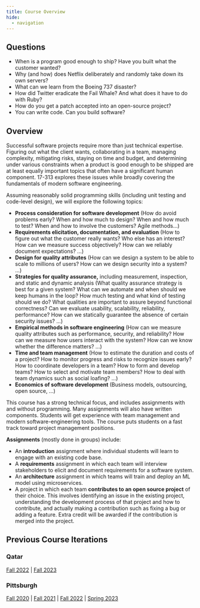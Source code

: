```yaml
---
title: Course Overview
hide:
  - navigation
---
```


## Questions

- When is a program good enough to ship? Have you built what the customer wanted?
- Why (and how) does Netflix deliberately and randomly take down its own servers?
- What can we learn from the Boeing 737 disaster?
- How did Twitter eradicate the Fail Whale? And what does it have to do with Ruby?
- How do you get a patch accepted into an open-source project?
- You can write code. Can you build software?

## Overview

Successful software projects require more than just technical expertise. Figuring out what the client wants, collaborating in a team, managing complexity, mitigating risks, staying on time and budget, and determining under various constraints when a product is good enough to be shipped are at least equally important topics that often have a significant human component. 17-313 explores these issues while broadly covering the fundamentals of modern software engineering.

Assuming reasonably solid programming skills (including unit testing and code-level design), we will explore the following topics:

- **Process consideration for software development**
  (How do avoid problems early? When and how much to design? When and how much to test? When and how to involve the customers? Agile methods...)
- **Requirements elicitation, documentation, and evaluation**
  (How to figure out what the customer really wants? Who else has an interest? How can we measure success objectively? How can we reliably document expectations? ...)
- **Design for quality attributes**
  (How can we design a system to be able to scale to millions of users? How can we design security into a system? ...)
- **Strategies for quality assurance,** including measurement, inspection, and static and dynamic analysis
  (What quality assurance strategy is best for a given system? What can we automate and when should we keep humans in the loop? How much testing and what kind of testing should we do? What qualities are important to assure beyond functional correctness? Can we evaluate usability, scalability, reliability, performance? How can we statically guarantee the absence of certain security issues? ...)
- **Empirical methods in software engineering**
  (How can we measure quality attributes such as performance, security, and reliability? How can we measure how users interact with the system? How can we know whether the difference matters? ...)
- **Time and team management**
  (How to estimate the duration and costs of a project? How to monitor progress and risks to recognize issues early? How to coordinate developers in a team? How to form and develop teams? How to select and motivate team members? How to deal with team dynamics such as social loafing? ...)
- **Economics of software development**
  (Business models, outsourcing, open source, ...)

This course has a strong technical focus, and includes assignments with and without programming. Many assignments will also have written components. Students will get experience with team management and modern software-engineering tools. The course puts students on a fast track toward project management positions.

**Assignments** (mostly done in groups) include:

- An **introduction** assignment where individual students will learn to engage with an existing code base.
- A **requirements** assignment in which each team will interview stakeholders to elicit and document requirements for a software system.
- An **architecture** assignment in which teams will train and deploy an ML model using microservices.
- A project in which each team **contributes to an open source project** of their choice. This involves identifying an issue in the existing project, understanding the development process of that project and how to contribute, and actually making a contribution such as fixing a bug or adding a feature. Extra credit will be awarded if the contribution is merged into the project.

## Previous Course Iterations

### Qatar

[Fall 2022](https://web2.qatar.cmu.edu/cs/17313/) | [Fall 2023](/_old/F23)

### Pittsburgh

[Fall 2020](https://cmu-313.github.io/_old/2020/) | [Fall 2021](https://cmu-313.github.io/_old/2021/) | [Fall 2022](https://cmu-313.github.io/_old/F22/) | [Spring 2023](https://cmu-313.github.io/_old/S23)
